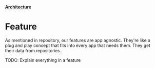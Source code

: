 #### [Architecture](/architecture.md)

# Feature

As mentioned in repository, our features are app agnostic. They're like a plug and play concept that fits into every app that needs them. They get their data from repositories.

TODO: Explain everything in a feature